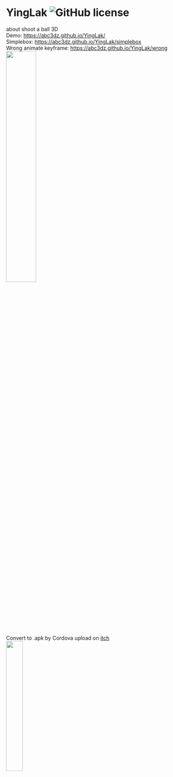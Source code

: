 # YingLak ![GitHub license](https://img.shields.io/badge/license-MIT-blue.svg)
about shoot a ball 3D
<br>Demo: https://abc3dz.github.io/YingLak/
<br>Simplebox: https://abc3dz.github.io/YingLak/simplebox
<br>Wrong animate keyframe: https://abc3dz.github.io/YingLak/wrong
<br><img src='https://github.com/abc3dz/YingLak/blob/master/ss/devlog103.gif' width=40% hight=40%>
<br>
<br>Convert to .apk by Cordova upload on <a href='https://abc3dz.itch.io/yinglaek'>itch</a>
<br><img src="https://github.com/abc3dz/YingLak/blob/master/ss/IMG_20190416_122251.jpg" width="30%" height="30%">
